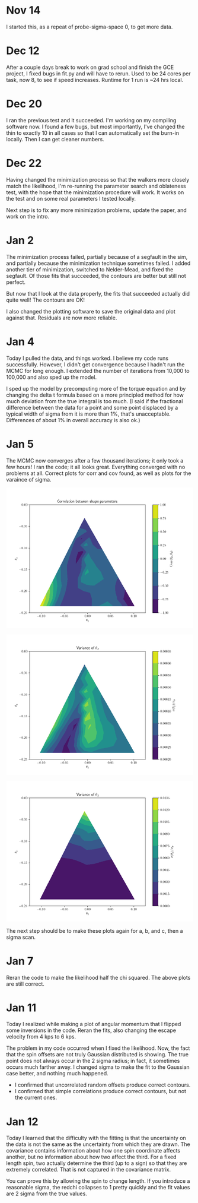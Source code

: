 # Nov 14

I started this, as a repeat of probe-sigma-space 0, to get more data.

# Dec 12

After a couple days break to work on grad school and finish the GCE project, I fixed bugs in fit.py and will have to rerun. Used to be 24 cores per task, now 8, to see if speed increases. Runtime for 1 run is ~24 hrs local.

# Dec 20

I ran the previous test and it succeeded. I'm working on my compiling software now. I found a few bugs, but most importantly, I've changed the thin to exactly 10 in all cases so that I can automatically set the burn-in locally. Then I can get cleaner numbers.

# Dec 22

Having changed the minimization process so that the walkers more closely match the likelihood, I'm re-running the parameter search and oblateness test, with the hope that the minimization procedure will work. It works on the test and on some real parameters I tested locally.

Next step is to fix any more minimization problems, update the paper, and work on the intro.

# Jan 2

The minimization process failed, partially because of a segfault in the sim, and partially because the minimization technique sometimes failed. I added another tier of minimization, switched to Nelder-Mead, and fixed the segfault. Of those fits that succeeded, the contours are better but still not perfect.

But now that I look at the data properly, the fits that succeeded actually did quite well! The contours are OK!

I also changed the plotting software to save the original data and plot against that. Residuals are now more reliable.

# Jan 4

Today I pulled the data, and things worked. I believe my code runs successfully. However, I didn't get convergence because I hadn't run the MCMC for long enough. I extended the number of iterations from 10,000 to 100,000 and also sped up the model.

I sped up the model by precomputing more of the torque equation and by changing the delta t formula based on a more principled method for how much deviation from the true integral is too much. (I said if the fractional difference between the data for a point and some point displaced by a typical width of sigma from it is more than 1%, that's unacceptable. Differences of about 1% in overall accuracy is also ok.)

# Jan 5

The MCMC now converges after a few thousand iterations; it only took a few hours! I ran the code; it all looks great. Everything converged with no problems at all. Correct plots for corr and cov found, as well as plots for the varaince of sigma.

![Correlation between parameters](corr.png)

![Theta 2 sigma](theta-2-sigma.png)

![Theta 3 sigma](theta-3-sigma.png)

The next step should be to make these plots again for a, b, and c, then a sigma scan.

# Jan 7

Reran the code to make the likelihood half the chi squared. The above plots are still correct.

# Jan 11

Today I realized while making a plot of angular momentum that I flipped some inversions in the code. Reran the fits, also changing the escape velocity from 4 kps to 6 kps.

The problem in my code occurred when I fixed the likelihood. Now, the fact that the spin offsets are not truly Gaussian distributed is showing. The true point does not always occur in the 2 sigma radius; in fact, it sometimes occurs much farther away. I changed sigma to make the fit to the Gaussian case better, and nothing much happened.
- I confirmed that uncorrelated random offsets produce correct contours.
- I confirmed that simple correlations produce correct contours, but not the current ones.

# Jan 12

Today I learned that the difficulty with the fitting is that the uncertainty on the data is not the same as the uncertainty from which they are drawn. The covariance contains information about how one spin coordinate affects another, but no information about how two affect the third. For a fixed length spin, two actually determine the third (up to a sign) so that they are extremely correlated. That is not captured in the covariance matrix.

You can prove this by allowing the spin to change length. If you introduce a reasonable sigma, the redchi collapses to 1 pretty quickly and the fit values are 2 sigma from the true values.